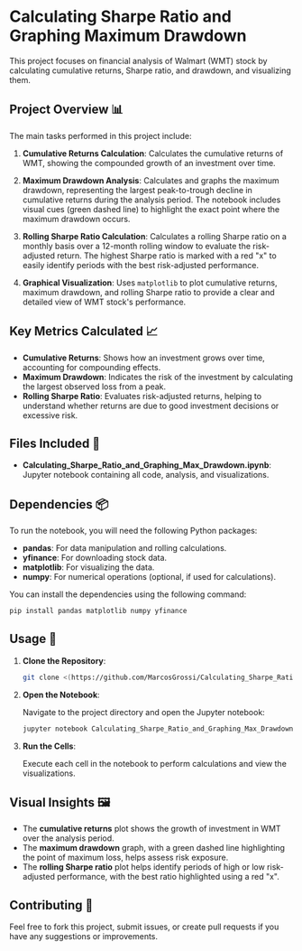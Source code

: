 # Calculating Sharpe Ratio and Graphing Maximum Drawdown

This project focuses on financial analysis of Walmart (WMT) stock by calculating cumulative returns, Sharpe ratio, and drawdown, and visualizing them. 
## Project Overview 📊

The main tasks performed in this project include:

1. **Cumulative Returns Calculation**: Calculates the cumulative returns of WMT, showing the compounded growth of an investment over time.

2. **Maximum Drawdown Analysis**: Calculates and graphs the maximum drawdown, representing the largest peak-to-trough decline in cumulative returns during the analysis period. The notebook includes visual cues (green dashed line) to highlight the exact point where the maximum drawdown occurs.

3. **Rolling Sharpe Ratio Calculation**: Calculates a rolling Sharpe ratio on a monthly basis over a 12-month rolling window to evaluate the risk-adjusted return. The highest Sharpe ratio is marked with a red "x" to easily identify periods with the best risk-adjusted performance.

4. **Graphical Visualization**: Uses `matplotlib` to plot cumulative returns, maximum drawdown, and rolling Sharpe ratio to provide a clear and detailed view of WMT stock's performance.

## Key Metrics Calculated 📈

- **Cumulative Returns**: Shows how an investment grows over time, accounting for compounding effects.
- **Maximum Drawdown**: Indicates the risk of the investment by calculating the largest observed loss from a peak.
- **Rolling Sharpe Ratio**: Evaluates risk-adjusted returns, helping to understand whether returns are due to good investment decisions or excessive risk.

## Files Included 📁

- **Calculating_Sharpe_Ratio_and_Graphing_Max_Drawdown.ipynb**: Jupyter notebook containing all code, analysis, and visualizations.


## Dependencies 📦

To run the notebook, you will need the following Python packages:

- **pandas**: For data manipulation and rolling calculations.
- **yfinance**: For downloading stock data.
- **matplotlib**: For visualizing the data.
- **numpy**: For numerical operations (optional, if used for calculations).

You can install the dependencies using the following command:

```sh
pip install pandas matplotlib numpy yfinance
```

## Usage 🚀

1. **Clone the Repository**:
   
   ```sh
   git clone <(https://github.com/MarcosGrossi/Calculating_Sharpe_Ratio_and_Graphing_Max_Drawdown)>
   ```

2. **Open the Notebook**:
   
   Navigate to the project directory and open the Jupyter notebook:
   
   ```sh
   jupyter notebook Calculating_Sharpe_Ratio_and_Graphing_Max_Drawdown.ipynb
   ```

3. **Run the Cells**:

   Execute each cell in the notebook to perform calculations and view the visualizations.

## Visual Insights 🖼️

- The **cumulative returns** plot shows the growth of investment in WMT over the analysis period.
- The **maximum drawdown** graph, with a green dashed line highlighting the point of maximum loss, helps assess risk exposure.
- The **rolling Sharpe ratio** plot helps identify periods of high or low risk-adjusted performance, with the best ratio highlighted using a red "x".

## Contributing 🤝

Feel free to fork this project, submit issues, or create pull requests if you have any suggestions or improvements.

